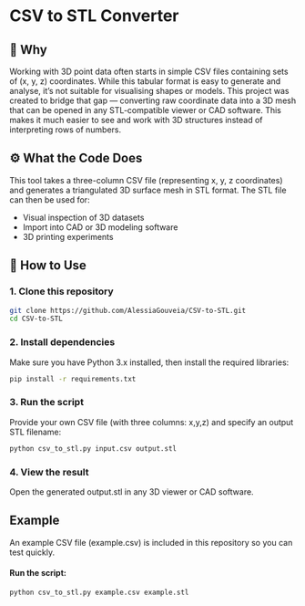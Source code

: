 # CSV to STL Converter

## 🎯 Why
Working with 3D point data often starts in simple CSV files containing sets of (x, y, z) coordinates. While this tabular format is easy to generate and analyse, it’s not suitable for visualising shapes or models. This project was created to bridge that gap — converting raw coordinate data into a 3D mesh that can be opened in any STL-compatible viewer or CAD software. This makes it much easier to see and work with 3D structures instead of interpreting rows of numbers.

## ⚙️ What the Code Does
This tool takes a three-column CSV file (representing x, y, z coordinates) and generates a triangulated 3D surface mesh in STL format. The STL file can then be used for:

- Visual inspection of 3D datasets
- Import into CAD or 3D modeling software
- 3D printing experiments

## 🚀 How to Use
### 1. Clone this repository

```bash
git clone https://github.com/AlessiaGouveia/CSV-to-STL.git
cd CSV-to-STL
```

### 2. Install dependencies
Make sure you have Python 3.x installed, then install the required libraries:

```bash
pip install -r requirements.txt
```
### 3. Run the script
Provide your own CSV file (with three columns: x,y,z) and specify an output STL filename:

```bash
python csv_to_stl.py input.csv output.stl
```

### 4. View the result 
Open the generated output.stl in any 3D viewer or CAD software.

## Example

An example CSV file (example.csv) is included in this repository so you can test quickly.

#### Run the script:

```bash
python csv_to_stl.py example.csv example.stl
```


